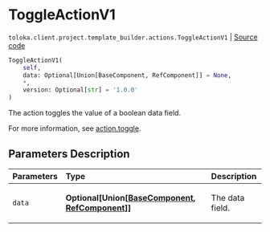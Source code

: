 # ToggleActionV1
`toloka.client.project.template_builder.actions.ToggleActionV1` | [Source code](https://github.com/Toloka/toloka-kit/blob/v1.2.1/src/client/project/template_builder/actions.py#L184)

```python
ToggleActionV1(
    self,
    data: Optional[Union[BaseComponent, RefComponent]] = None,
    *,
    version: Optional[str] = '1.0.0'
)
```

The action toggles the value of a boolean data field.


For more information, see [action.toggle](https://toloka.ai/docs/template-builder/reference/action.toggle).

## Parameters Description

| Parameters | Type | Description |
| :----------| :----| :-----------|
`data`|**Optional\[Union\[[BaseComponent](toloka.client.project.template_builder.base.BaseComponent.md), [RefComponent](toloka.client.project.template_builder.base.RefComponent.md)\]\]**|<p>The data field.</p>
